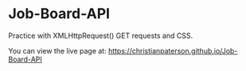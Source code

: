 # Job-Board-API

Practice with XMLHttpRequest() GET requests and CSS.

You can view the live page at: https://christianpaterson.github.io/Job-Board-API
